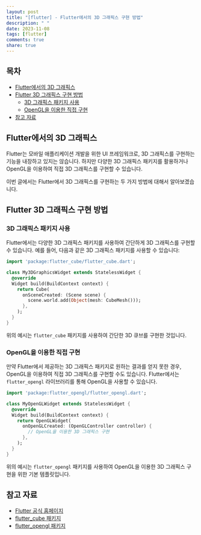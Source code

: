 ```yaml
---
layout: post
title: "[flutter] - Flutter에서의 3D 그래픽스 구현 방법"
description: " "
date: 2023-11-08
tags: [flutter]
comments: true
share: true
---
```


## 목차
- [Flutter에서의 3D 그래픽스](#flutter에서의-3d-그래픽스)
- [Flutter 3D 그래픽스 구현 방법](#flutter-3d-그래픽스-구현-방법)
  - [3D 그래픽스 패키지 사용](#3d-그래픽스-패키지-사용)
  - [OpenGL을 이용한 직접 구현](#opengl을-이용한-직접-구현)
- [참고 자료](#참고-자료)

## Flutter에서의 3D 그래픽스

Flutter는 모바일 애플리케이션 개발을 위한 UI 프레임워크로, 3D 그래픽스를 구현하는 기능을 내장하고 있지는 않습니다. 하지만 다양한 3D 그래픽스 패키지를 활용하거나 OpenGL을 이용하여 직접 3D 그래픽스를 구현할 수 있습니다.

이번 글에서는 Flutter에서 3D 그래픽스를 구현하는 두 가지 방법에 대해서 알아보겠습니다.

## Flutter 3D 그래픽스 구현 방법

### 3D 그래픽스 패키지 사용

Flutter에서는 다양한 3D 그래픽스 패키지를 사용하여 간단하게 3D 그래픽스를 구현할 수 있습니다. 예를 들어, 다음과 같은 3D 그래픽스 패키지를 사용할 수 있습니다:

```dart
import 'package:flutter_cube/flutter_cube.dart';

class My3DGraphicsWidget extends StatelessWidget {
  @override
  Widget build(BuildContext context) {
    return Cube(
      onSceneCreated: (Scene scene) {
        scene.world.add(Object(mesh: CubeMesh()));
      },
    );
  }
}
```

위의 예시는 `flutter_cube` 패키지를 사용하여 간단한 3D 큐브를 구현한 것입니다.

### OpenGL을 이용한 직접 구현

만약 Flutter에서 제공하는 3D 그래픽스 패키지로 원하는 결과를 얻지 못한 경우, OpenGL을 이용하여 직접 3D 그래픽스를 구현할 수도 있습니다. Flutter에서는 `flutter_opengl` 라이브러리를 통해 OpenGL을 사용할 수 있습니다.

```dart
import 'package:flutter_opengl/flutter_opengl.dart';

class MyOpenGLWidget extends StatelessWidget {
  @override
  Widget build(BuildContext context) {
    return OpenGLWidget(
      onOpenGLCreated: (OpenGLController controller) {
        // OpenGL을 이용한 3D 그래픽스 구현
      },
    );
  }
}
```

위의 예시는 `flutter_opengl` 패키지를 사용하여 OpenGL을 이용한 3D 그래픽스 구현을 위한 기본 템플릿입니다.

## 참고 자료

- [Flutter 공식 홈페이지](https://flutter.dev/)
- [flutter_cube 패키지](https://pub.dev/packages/flutter_cube)
- [flutter_opengl 패키지](https://pub.dev/packages/flutter_opengl)